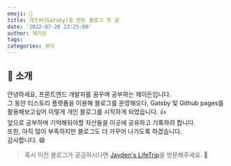 ```yaml
---
emoji: 🔨
title: 개츠비(Gatsby)로 만든 블로그 첫 글
date: '2022-07-20 23:25:00'
author: 제이든
tags:
categories: 생각
---
```


## 👋 소개

안녕하세요, 프론트엔드 개발자를 꿈꾸며 공부하는 제이든입니다. <br/>
그 동안 티스토리 플랫폼을 이용해 블로그를 운영해오다, Gatsby 및 Github pages를 활용해보고싶어 이렇게 개인 블로그를 시작하게 되었습니다. 👍 <br/>
앞으로 공부하며 기억해둬야할 자산들을 이곳에 공유하고 기록하려 합니다. <br/>
또한, 아직 많이 부족하지만 블로그도 더 가꾸어 나가도록 하겠습니다. <br />
감사합니다. 😄

> 혹시 이전 블로그가 궁금하시다면 [Jayden's LifeTrip](https://jayden1116.tistory.com/)을 방문해주세요. 👏

```toc

```
